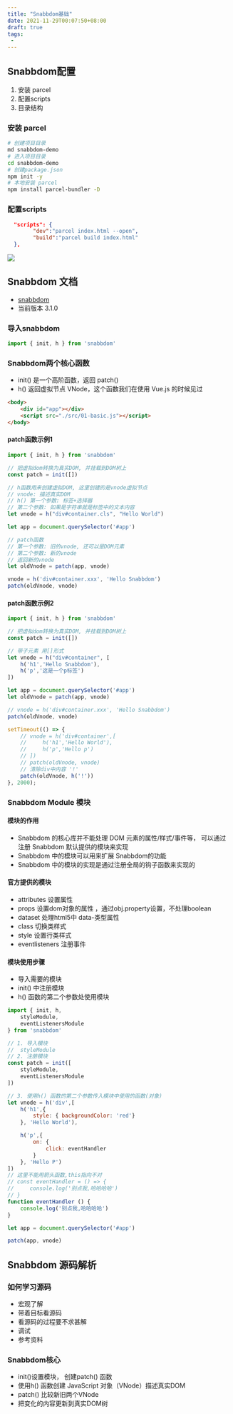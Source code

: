 ```yaml
---
title: "Snabbdom基础"
date: 2021-11-29T00:07:50+08:00
draft: true
tags:
 - 
---
```


## Snabbdom配置

1. 安装 parcel
2. 配置scripts
3. 目录结构

### 安装 parcel

```bash
# 创建项目目录
md snabbdom-demo
# 进入项目目录
cd snabbdom-demo
# 创建package.json
npm init -y
# 本地安装 parcel
npm install parcel-bundler -D
```

### 配置scripts

```json
  "scripts": {
        "dev":"parcel index.html --open",
        "build":"parcel build index.html"
  },
```

![](https://gtd-imgs-md.oss-cn-beijing.aliyuncs.com/imgs/20211129000945.png)

## Snabbdom 文档

- [snabbdom](https://github.com/snabbdom/snabbdom) 
- 当前版本 3.1.0

### 导入snabbdom

```js
import { init, h } from 'snabbdom'
```

### Snabbdom两个核心函数

- init() 是一个高阶函数，返回 patch()
- h() 返回虚拟节点 VNode，这个函数我们在使用 Vue.js 的时候见过

```html
<body>
    <div id="app"></div>
    <script src="./src/01-basic.js"></script>
</body>
```

#### patch函数示例1

```js
import { init, h } from 'snabbdom'

// 把虚拟dom转换为真实DOM, 并挂载到DOM树上
const patch = init([])

// h函数用来创建虚拟DOM, 这里创建的是vnode虚拟节点
// vnode: 描述真实DOM
// h() 第一个参数: 标签+选择器
// 第二个参数: 如果是字符串就是标签中的文本内容
let vnode = h("div#container.cls", "Hello World")

let app = document.querySelector('#app')

// patch函数
// 第一个参数: 旧的vnode, 还可以是DOM元素
// 第二个参数: 新的vnode
// 返回新的vnode
let oldVnode = patch(app, vnode)

vnode = h('div#container.xxx', 'Hello Snabbdom')
patch(oldVnode, vnode)

```

####  patch函数示例2

```js
import { init, h } from 'snabbdom'

// 把虚拟dom转换为真实DOM, 并挂载到DOM树上
const patch = init([])

// 带子元素 用[]形式
let vnode = h("div#container", [
    h('h1','Hello Snabbdom'),
    h('p','这是一个p标签')
])

let app = document.querySelector('#app')
let oldVnode = patch(app, vnode)

// vnode = h('div#container.xxx', 'Hello Snabbdom')
patch(oldVnode, vnode)

setTimeout(() => {
    // vnode = h('div#container',[
    //     h('h1','Hello World'),
    //     h('p','Hello p')
    // ])
    // patch(oldVnode, vnode)
    // 清除div中内容 '!'
    patch(oldVnode, h('!'))
}, 2000);

```

### Snabbdom Module 模块

#### 模块的作用

- Snabbdom 的核心库并不能处理 DOM 元素的属性/样式/事件等， 
  可以通过注册 Snabbdom 默认提供的模块来实现
-  Snabbdom 中的模块可以用来扩展 Snabbdom的功能
- Snabbdom 中的模块的实现是通过注册全局的钩子函数来实现的



#### 官方提供的模块

- attributes 设置属性
- props   设置dom对象的属性 ，通过obj.property设置，不处理boolean
- dataset   处理html5中 data-类型属性
- class  切换类样式
- style  设置行类样式
- eventlisteners 注册事件

#### 模块使用步骤

- 导入需要的模块
- init() 中注册模块
- h() 函数的第二个参数处使用模块

```js
import { init, h, 
    styleModule,
    eventListenersModule
} from 'snabbdom'

// 1. 导入模块
//  styleModule
// 2. 注册模块
const patch = init([
    styleModule,
    eventListenersModule
])

// 3. 使用h() 函数的第二个参数传入模块中使用的函数(对象)
let vnode = h('div',[
    h('h1',{
        style: { backgroundColor: 'red'}
    }, 'Hello World'),

    h('p',{
        on: {
            click: eventHandler
        }
    }, 'Hello P')
])
// 这里不能用箭头函数,this指向不对
// const eventHandler = () => {
//     console.log('别点我,哈哈哈哈')
// }
function eventHandler () {
    console.log('别点我,哈哈哈哈')
}

let app = document.querySelector('#app')

patch(app, vnode)
```

## Snabbdom 源码解析

### 如何学习源码

- 宏观了解
- 带着目标看源码
- 看源码的过程要不求甚解
- 调试
- 参考资料

### Snabbdom核心

- init()设置模块， 创建patch() 函数
- 使用h() 函数创建 JavaScript 对象（VNode）描述真实DOM
- patch() 比较新旧两个VNode
- 把变化的内容更新到真实DOM树



